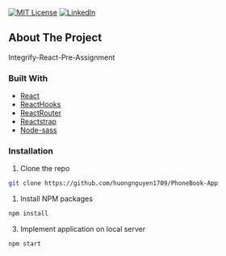 [![MIT License][license-shield]][license-url]
[![LinkedIn][linkedin-shield]][linkedin-url]


<!-- ABOUT THE PROJECT -->

## About The Project

Integrify-React-Pre-Assignment

### Built With

- [React](https://reactjs.org/)
- [ReactHooks](https://reactjs.org/docs/hooks-intro.html)
- [ReactRouter](https://reactrouter.com/)
- [Reactstrap](https://reactstrap.github.io/)
- [Node-sass](https://www.npmjs.com/package/node-sass)


<!-- GETTING STARTED -->

### Installation

1. Clone the repo

```sh
git clone https://github.com/huongnguyen1709/PhoneBook-App
```

1. Install NPM packages

```sh
npm install
```

3. Implement application on local server

```sh
npm start
```



<!-- MARKDOWN LINKS & IMAGES -->
<!-- https://www.markdownguide.org/basic-syntax/#reference-style-links -->

[license-shield]: https://img.shields.io/badge/License-MIT-yellow.svg
[license-url]: https://github.com/huongnguyen1709/PhoneBook-App/blob/main/LICENSE.txt
[linkedin-shield]: https://img.shields.io/badge/-LinkedIn-black.svg?style=flat-square&logo=linkedin&colorB=555
[linkedin-url]: https://www.linkedin.com/in/huongnguyen1709/
